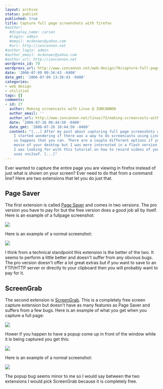 ```yaml
---
layout: archive
status: publish
published: true
title: Capture full page screenshots with firefox
#author:
  #display_name: carson
  #login: admin
  #email: mcdonaec@yahoo.com
  #url: http://ioncannon.net
#author_login: admin
#author_email: mcdonaec@yahoo.com
#author_url: http://ioncannon.net
wordpress_id: 70
wordpress_url: http://www.ioncannon.net/web-design/70/capture-full-page-screenshots-with-firefox/
date: '2006-07-09 09:36:43 -0400'
date_gmt: '2006-07-09 13:36:43 -0400'
categories:
- web design
- utilities
tags: []
comments:
- id: 27
  author: Making screencasts with Linux @ IONCANNON
  author_email: ''
  author_url: http://www.ioncannon.net/linux/73/making-screencasts-with-linux/
  date: '2006-07-26 06:44:50 -0400'
  date_gmt: '2006-07-26 10:44:50 -0400'
  content: "[...] After my post about capturing full page screenshots with firefox
    I started wondering if there was a way to do screencasts using Linux. It just
    so happens that you can. There are a couple different options if you want a pure
    movie of your desktop but I was more interested in a flash version. I found what
    I was looking for with this tutorial on how to record videos of your desktop that
    uses vnc2swf. [...]"
---
```


Ever wanted to capture the entire page you are viewing in firefox instead of just what is shown on your screen? Ever need to do that from a command line? Here are two extensions that let you do just that.

<h2>Page Saver</h2>

The first extension is called <a href="http://pearlcrescent.com/products/pagesaver/">Page Saver</a> and comes in two versions. The pro version you have to pay for but the free version does a good job all by itself. Here is an example of a fullpage screenshot: 

<img src="/assets/img/news.com.page.saveer.jpg"/>

Here is an example of a normal screenshot: 

<img src="/assets/img/news.com.page.saveer.visible.jpg"/>

I think from a technical standpoint this extension is the better of the two. It seems to perform a little better and doesn't suffer from any obvious bugs. The pro version doesn't offer a lot great extras but if you want to save to an FTP/HTTP server or directly to your clipboard then you will probably want to pay for it.

<h2>ScreenGrab</h2>

The second extension is <a href="http://andy.5263.org/?page_id=5">ScreenGrab</a>. This is a completely free screen capture extension but doesn't have as many features as Page Saver and suffers from a few bugs. Here is an example of what you get when you capture a full page:

<img src="/assets/img/news.com.screengrab2.jpg"/>

Hower if you happen to have a popup come up in front of the window while it is being captured you get this: 

<img src="/assets/img/news.com.screengrab.jpg"/>

Here is an example of a normal screenshot: 

<img src="/assets/img/news.com.screengrab.viewport.jpg"/>

The popup bug seems minor to me so I would say between the two extensions I would pick ScreenGrab because it is completely free. 



